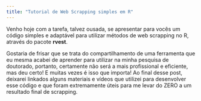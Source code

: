 ```yaml
---
title: "Tutorial de Web Scrapping simples em R"
---
```


Venho hoje com a tarefa, talvez ousada, se apresentar para vocês um código simples e adaptável para utilizar métodos de web scrapping no R, através do pacote **rvest**.

Gostaria de frisar que se trata do compartilhamento de uma ferramenta que eu mesma acabei de aprender para utilizar na minha pesquisa de doutorado, portanto, certamente não será a mais profissional e eficiente, mas deu certo! E muitas vezes é isso que importa! 
Ao final desse post, deixarei linkados alguns materiais e vídeos que utilizei para desenvolver esse código e que foram extremamente úteis para me levar do ZERO a um resultado final de scrapping.
